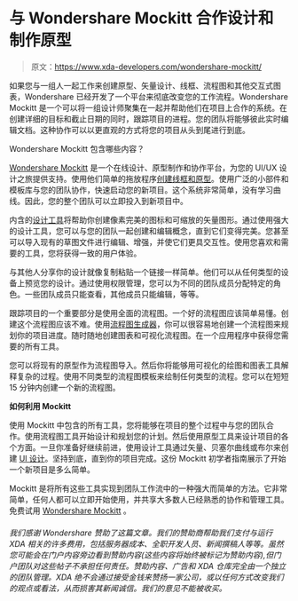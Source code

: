 # 与 Wondershare Mockitt 合作设计和制作原型

> 原文：<https://www.xda-developers.com/wondershare-mockitt/>

如果您与一组人一起工作来创建原型、矢量设计、线框、流程图和其他交互式图表，Wondershare 已经开发了一个平台来彻底改变您的工作流程。Wondershare Mockitt 是一个可以将一组设计师聚集在一起并帮助他们在项目上合作的系统。在创建详细的目标和截止日期的同时，跟踪项目的进程。您的团队将能够彼此实时编辑文档。这种协作可以以更直观的方式将您的项目从头到尾进行到底。

Wondershare Mockitt 包含哪些内容？

[Wondershare Mockitt](https://www.anrdoezrs.net/links/100122946/type/dlg/sid/UUxdaUeUpU4639/https://mockitt.wondershare.com/?utm_source=other_media_sites&utm_medium=influencer&utm_campaign=md-pq&utm_term=xda-fp&utm_content=post_md_md_en_20108400_2021-06-22) 是一个在线设计、原型制作和协作平台，为您的 UI/UX 设计之旅提供支持。使用他们简单的拖放程序[创建线框和原型](https://www.anrdoezrs.net/links/100122946/type/dlg/sid/UUxdaUeUpU4639/https://mockitt.wondershare.com/prototyping.html?utm_source=other_media_sites&utm_medium=influencer&utm_campaign=md-pq&utm_term=xda-pro&utm_content=post_md_md_en_20108400_2021-06-22)。使用广泛的小部件和模板库与您的团队协作，快速启动您的新项目。这个系统非常简单，没有学习曲线。因此，您的整个团队可以立即投入到新项目中。

内含的[设计工具](https://www.anrdoezrs.net/links/100122946/type/dlg/sid/UUxdaUeUpU4639/https://mockitt.wondershare.com/design.html?utm_source=other_media_sites&utm_medium=influencer&utm_campaign=md-pq&utm_term=xda-ds&utm_content=post_md_md_en_20108400_2021-06-22)将帮助你创建像素完美的图标和可缩放的矢量图形。通过使用强大的设计工具，您可以与您的团队一起创建和编辑概念，直到它们变得完美。您甚至可以导入现有的草图文件进行编辑、增强，并使它们更具交互性。使用您喜欢和需要的工具，您将获得一致的用户体验。

与其他人分享你的设计就像复制粘贴一个链接一样简单。他们可以从任何类型的设备上预览您的设计。通过使用权限管理，您可以为不同的团队成员分配特定的角色。一些团队成员只能查看，其他成员只能编辑，等等。

跟踪项目的一个重要部分是使用全面的流程图。一个好的流程图应该简单易懂。创建这个流程图应该不难。使用[流程图生成器](https://www.anrdoezrs.net/links/100122946/type/dlg/sid/UUxdaUeUpU4639/https://mockitt.wondershare.com/flowchart.html?utm_source=other_media_sites&utm_medium=influencer&utm_campaign=md-pq&utm_term=xda-fc&utm_content=post_md_md_en_20108400_2021-06-22)，你可以很容易地创建一个流程图来规划你的项目进度。随时随地创建图表和可视化流程图。在一个应用程序中获得您需要的所有工具。

您可以将现有的原型作为流程图导入。然后你将能够用可视化的绘图和图表工具解释复杂的过程。使用不同类型的流程图模板来绘制任何类型的流程。您可以在短短 15 分钟内创建一个新的流程图。

**如何利用 Mockitt**

使用 Mockitt 中包含的所有工具，您将能够在项目的整个过程中与您的团队合作。使用流程图工具开始设计和规划您的计划。然后使用原型工具来设计项目的各个方面。一旦你准备好继续前进，使用设计工具通过矢量、贝塞尔曲线或布尔来创建 [UI 设计](https://www.anrdoezrs.net/links/100122946/type/dlg/sid/UUxdaUeUpU4639/https://mockitt.wondershare.com/design.html?utm_source=other_media_sites&utm_medium=influencer&utm_campaign=md-pq&utm_term=xda-ds&utm_content=post_md_md_en_20108400_2021-06-22)。坚持到底，直到你的项目完成。这份 Mockitt 初学者指南展示了开始一个新项目是多么简单。

Mockitt 是将所有这些工具实现到团队工作流中的一种强大而简单的方法。它非常简单，任何人都可以立即开始使用，并共享大多数人已经熟悉的协作和管理工具。免费试用 [Wondershare Mockitt](https://www.anrdoezrs.net/links/100122946/type/dlg/sid/UUxdaUeUpU4639/https://mockitt.wondershare.com/?utm_source=other_media_sites&utm_medium=influencer&utm_campaign=md-pq&utm_term=xda-fp&utm_content=post_md_md_en_20108400_2021-06-22) 。

###### 我们感谢 Wondershare 赞助了这篇文章。我们的赞助商帮助我们支付与运行 XDA 相关的许多费用，包括服务器成本、全职开发人员、新闻撰稿人等等。虽然您可能会在门户内容旁边看到赞助内容(这些内容将始终被标记为赞助内容),但门户团队对这些帖子不承担任何责任。赞助内容、广告和 XDA 仓库完全由一个独立的团队管理。XDA 绝不会通过接受金钱来赞扬一家公司，或以任何方式改变我们的观点或看法，从而损害其新闻诚信。我们的意见不能被收买。